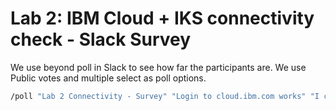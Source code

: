 # Lab 2: IBM Cloud + IKS connectivity check - Slack Survey

We use beyond poll in Slack to see how far the participants are. We use Public votes and multiple select as poll options.

```bash
/poll "Lab 2 Connectivity - Survey" "Login to cloud.ibm.com works" "I can switch to the IBM Workshop Account and see the Kubernetes cluster" "I can connect to the cluster with IBM Cloud Shell" "I cann connect to the cluster from my own ibmcloud + kubernetes CLI setup"
```
